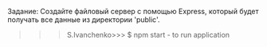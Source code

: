  Задание:
Создайте файловый сервер с помощью Express, который будет получать все данные из директории 'public'.

>>>S.Ivanchenko>>> $ npm start  -  to run application
